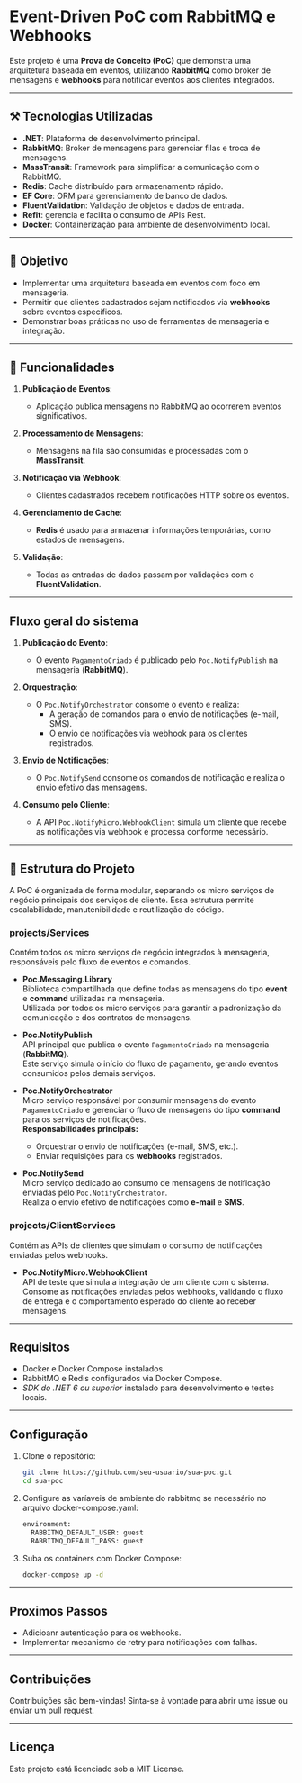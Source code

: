 # Event-Driven PoC com RabbitMQ e Webhooks

Este projeto é uma **Prova de Conceito (PoC)** que demonstra uma arquitetura baseada em eventos, utilizando **RabbitMQ** como broker de mensagens e **webhooks** para notificar eventos aos clientes integrados.

---

## ⚒️ Tecnologias Utilizadas

- **.NET**: Plataforma de desenvolvimento principal.
- **RabbitMQ**: Broker de mensagens para gerenciar filas e troca de mensagens.
- **MassTransit**: Framework para simplificar a comunicação com o RabbitMQ.
- **Redis**: Cache distribuído para armazenamento rápido.
- **EF Core**: ORM para gerenciamento de banco de dados.
- **FluentValidation**: Validação de objetos e dados de entrada.
- **Refit**: gerencia e facilita o consumo de APIs Rest.
- **Docker**: Containerização para ambiente de desenvolvimento local.

---

## 📃 Objetivo

- Implementar uma arquitetura baseada em eventos com foco em mensageria.
- Permitir que clientes cadastrados sejam notificados via **webhooks** sobre eventos específicos.
- Demonstrar boas práticas no uso de ferramentas de mensageria e integração.

---

## 📲 Funcionalidades

1. **Publicação de Eventos**:
   - Aplicação publica mensagens no RabbitMQ ao ocorrerem eventos significativos.

2. **Processamento de Mensagens**:
   - Mensagens na fila são consumidas e processadas com o **MassTransit**.

3. **Notificação via Webhook**:
   - Clientes cadastrados recebem notificações HTTP sobre os eventos.

4. **Gerenciamento de Cache**:
   - **Redis** é usado para armazenar informações temporárias, como estados de mensagens.

5. **Validação**:
   - Todas as entradas de dados passam por validações com o **FluentValidation**.

---

## Fluxo geral do sistema

1. **Publicação do Evento**:
   - O evento `PagamentoCriado` é publicado pelo `Poc.NotifyPublish` na mensageria (**RabbitMQ**).

2. **Orquestração**:
   - O `Poc.NotifyOrchestrator` consome o evento e realiza:
     - A geração de comandos para o envio de notificações (e-mail, SMS).
     - O envio de notificações via webhook para os clientes registrados.

3. **Envio de Notificações**:
   - O `Poc.NotifySend` consome os comandos de notificação e realiza o envio efetivo das mensagens.

4. **Consumo pelo Cliente**:
   - A API `Poc.NotifyMicro.WebhookClient` simula um cliente que recebe as notificações via webhook e processa conforme necessário.

---

## 📁 Estrutura do Projeto

A PoC é organizada de forma modular, separando os micro serviços de negócio principais dos serviços de cliente. Essa estrutura permite escalabilidade, manutenibilidade e reutilização de código.

### **projects/Services**
Contém todos os micro serviços de negócio integrados à mensageria, responsáveis pelo fluxo de eventos e comandos.

- **Poc.Messaging.Library**  
  Biblioteca compartilhada que define todas as mensagens do tipo **event** e **command** utilizadas na mensageria.  
  Utilizada por todos os micro serviços para garantir a padronização da comunicação e dos contratos de mensagens.

- **Poc.NotifyPublish**  
  API principal que publica o evento `PagamentoCriado` na mensageria (**RabbitMQ**).  
  Este serviço simula o início do fluxo de pagamento, gerando eventos consumidos pelos demais serviços.

- **Poc.NotifyOrchestrator**  
  Micro serviço responsável por consumir mensagens do evento `PagamentoCriado` e gerenciar o fluxo de mensagens do tipo **command** para os serviços de notificações.  
  **Responsabilidades principais:**
  - Orquestrar o envio de notificações (e-mail, SMS, etc.).
  - Enviar requisições para os **webhooks** registrados.

- **Poc.NotifySend**  
  Micro serviço dedicado ao consumo de mensagens de notificação enviadas pelo `Poc.NotifyOrchestrator`.  
  Realiza o envio efetivo de notificações como **e-mail** e **SMS**.

### **projects/ClientServices**
Contém as APIs de clientes que simulam o consumo de notificações enviadas pelos webhooks.

- **Poc.NotifyMicro.WebhookClient**  
  API de teste que simula a integração de um cliente com o sistema.  
  Consome as notificações enviadas pelos webhooks, validando o fluxo de entrega e o comportamento esperado do cliente ao receber mensagens.

---

## Requisitos

- Docker e Docker Compose instalados.
- RabbitMQ e Redis configurados via Docker Compose.
- *SDK do .NET 6 ou superior* instalado para desenvolvimento e testes locais.

---

## Configuração

1. Clone o repositório:
   ```bash
   git clone https://github.com/seu-usuario/sua-poc.git
   cd sua-poc
   ```
1. Configure as varíaveis de ambiente do rabbitmq se necessário no arquivo docker-compose.yaml:
   ```bash
   environment:
     RABBITMQ_DEFAULT_USER: guest
     RABBITMQ_DEFAULT_PASS: guest
   ```
3. Suba os containers com Docker Compose:
   ```bash
   docker-compose up -d
   ```
---

## Proximos Passos

- Adicioanr autenticação para os webhooks.
- Implementar mecanismo de retry para notificações com falhas.

---

## Contribuições
Contribuições são bem-vindas! Sinta-se à vontade para abrir uma issue ou enviar um pull request.

---

## Licença
Este projeto está licenciado sob a MIT License.
